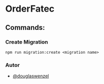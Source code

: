 

# OrderFatec

## Commands:
### Create Migration

```
npm run migration:create <migration name>
```

### Autor

- [@douglaswenzel](https://www.github.com/douglaswenzel)

